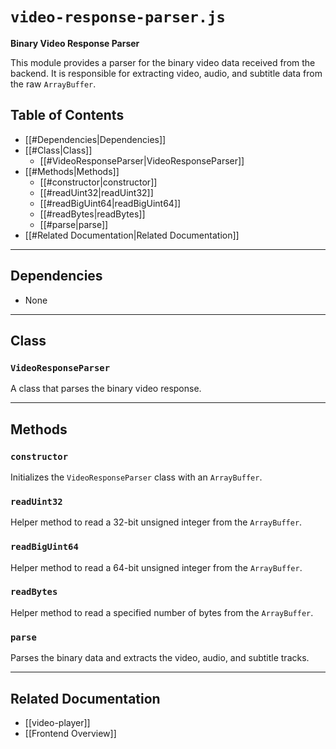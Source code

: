 # `video-response-parser.js`

**Binary Video Response Parser**

This module provides a parser for the binary video data received from the backend. It is responsible for extracting video, audio, and subtitle data from the raw `ArrayBuffer`.

## Table of Contents
- [[#Dependencies|Dependencies]]
- [[#Class|Class]]
  - [[#VideoResponseParser|VideoResponseParser]]
- [[#Methods|Methods]]
  - [[#constructor|constructor]]
  - [[#readUint32|readUint32]]
  - [[#readBigUint64|readBigUint64]]
  - [[#readBytes|readBytes]]
  - [[#parse|parse]]
- [[#Related Documentation|Related Documentation]]

---

## Dependencies

- None

---

## Class

### `VideoResponseParser`

A class that parses the binary video response.

---

## Methods

### `constructor`

Initializes the `VideoResponseParser` class with an `ArrayBuffer`.

### `readUint32`

Helper method to read a 32-bit unsigned integer from the `ArrayBuffer`.

### `readBigUint64`

Helper method to read a 64-bit unsigned integer from the `ArrayBuffer`.

### `readBytes`

Helper method to read a specified number of bytes from the `ArrayBuffer`.

### `parse`

Parses the binary data and extracts the video, audio, and subtitle tracks.

---

## Related Documentation
- [[video-player]]
- [[Frontend Overview]]

